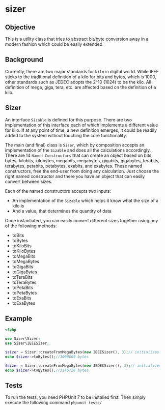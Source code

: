 # sizer

## Objective
This is a utility class that tries to abstract bit/byte conversion away in a modern fashion which could be easily extended.

## Background
Currently, there are two major standards for `Kilo` in digital world. While IEEE sticks to the traditional definition of a kilo for bits and bytes, which is 1000, other standards such as JEDEC adopts the 2^10 (1024) to be the kilo. All definition of mega, giga, tera, etc. are affected based on the definition of a kilo.

## Sizer
An interface `Sizable` is defined for this purpose. There are two implementation of this interface each of which implements a different value for kilo. If at any point of time, a new definition emerges, it could be readily added to the system without touching the core functionality.

The main (and final) class is `Sizer`, which by composition accepts an implementation of the `Sizable` and does all the calculations accordingly. There are 14 `Named Constructors` that can create an object based on bits, bytes, kilobits, kilobytes, megabits, megabytes, gigabits, gigabytes, terabits, terabytes, petabits, petabytes, exabits, and exabytes. These named constructors, free the end-user from doing any calculation. Just choose the right named constructor and there you have an object that can easily convert between sizes.

Each of the named constructors accepts two inputs:
- An implementation of the `Sizable` which helps it know what the size of a kilo is
- And a value, that determines the quantity of data

Once instantiated, you can easily convert different sizes together using any of the following methods:
- toBits
- toBytes
- toKiloBits
- toKiloBytes
- toMegaBits
- toMegaBytes
- toGigaBits
- toGigaBytes
- toTeraBits
- toTeraBytes
- toPetaBits
- toPetaBytes
- toExaBits
- toExaBytes

## Example
```php
<?php

use Sizer\Sizer;
use Sizer\IEEESizer;

$sizer = Sizer::createFromMegaBytes(new IEEESizer(), 3);// initializes the object with 3MB
echo $sizer->toBytes();//3000000 bytes

$sizer = Sizer::createFromMegaBytes(new JEDECSizer(), 3);// initializes the object with 3MB
echo $sizer->toBytes();//3145728 bytes
```

## Tests
To run the tests, you need PHPUnit 7 to be installed first. Then simply execute the following command
`phpunit tests/`